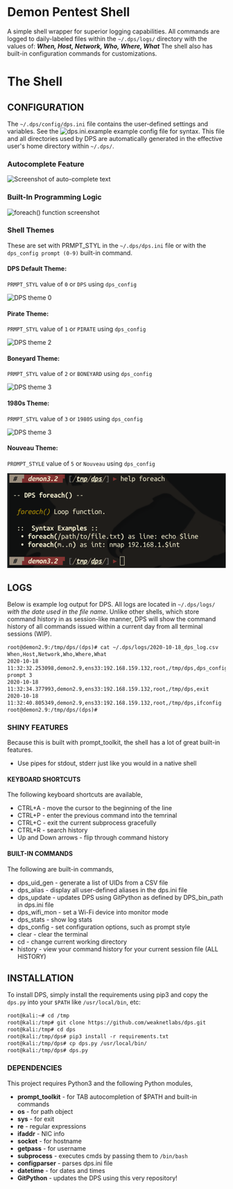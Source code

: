 # Demon Pentest Shell
A simple shell wrapper for superior logging capabilities. All commands are logged to daily-labeled files within the ```~/.dps/logs/``` directory with the values of:
***When, Host, Network, Who, Where, What*** The shell also has built-in configuration commands for customizations.
# The Shell
## CONFIGURATION
The `~/.dps/config/dps.ini` file contains the user-defined settings and variables. See the ![dps.ini.example](dps.ini.example) example config file for syntax. This file and all directories used by DPS are automatically generated in the effective user's home directory within `~/.dps/`. 
### Autocomplete Feature
![Screenshot of auto-complete text](images/screenshots/dps-autocomplete.PNG)
### Built-In Programming Logic
![foreach() function screenshot](images/screenshots/dps_foreach.png)
### Shell Themes
These are set with PRMPT_STYL in the `~/.dps/dps.ini` file or with the `dps_config prompt (0-9)` built-in command.
#### DPS Default Theme:
`PRMPT_STYL` value of `0` or `DPS` using `dps_config`

![DPS theme 0](images/screenshots/dps_0.png)
#### Pirate Theme:
`PRMPT_STYL` value of `1` or `PIRATE` using `dps_config`

![DPS theme 2](images/screenshots/pirate_1.png)
#### Boneyard Theme:
`PRMPT_STYL` value of `2` or `BONEYARD` using `dps_config`

![DPS theme 3](images/screenshots/boneyard_new_2.png)
#### 1980s Theme:
`PRMPT_STYL` value of `3` or `1980S` using `dps_config`

![DPS theme 3](images/screenshots/1980s_3.png)

#### Nouveau Theme:
`PROMPT_STYLE` value of `5` or `Nouveau` using `dps_config`

![DPS_theme_5](images/screenshots/nouveau-screenshot-2.png)

## LOGS
Below is example log output for DPS. All logs are located in `~/.dps/logs/` _with the date used in the file name_. Unlike other shells, which store command history in as session-like manner, DPS will show the command history of all commands issued within a current day from all terminal sessions (WIP).
```
root@demon2.9:/tmp/dps/(dps)# cat ~/.dps/logs/2020-10-18_dps_log.csv                                         
When,Host,Network,Who,Where,What
2020-10-18 11:32:32.253098,demon2.9,ens33:192.168.159.132,root,/tmp/dps,dps_config prompt 3
2020-10-18 11:32:34.377993,demon2.9,ens33:192.168.159.132,root,/tmp/dps,exit
2020-10-18 11:32:40.805349,demon2.9,ens33:192.168.159.132,root,/tmp/dps,ifconfig
root@demon2.9:/tmp/dps/(dps)#                                                                           
```
### SHINY FEATURES
Because this is built with prompt_toolkit, the shell has a lot of great built-in features.
* Use pipes for stdout, stderr just like you would in a native shell
#### KEYBOARD SHORTCUTS
The following keyboard shortcuts are available,
* CTRL+A - move the cursor to the beginning of the line
* CTRL+P - enter the previous command into the temrinal
* CTRL+C - exit the current subprocess gracefully
* CTRL+R - search history
* Up and Down arrows - flip through command history
#### BUILT-IN COMMANDS
The following are built-in commands,
* dps_uid_gen - generate a list of UIDs from a CSV file
* dps_alias - display all user-defined aliases in the dps.ini file
* dps_update - updates DPS using GitPython as defined by DPS_bin_path in dps.ini file
* dps_wifi_mon - set a Wi-Fi device into monitor mode
* dps_stats - show log stats
* dps_config - set configuration options, such as prompt style
* clear - clear the terminal
* cd - change current working directory
* history - view your command history for your current session file (ALL HISTORY)

## INSTALLATION
To install DPS, simply install the requirements using pip3 and copy the ```dps.py``` into your ```$PATH``` like ```/usr/local/bin```, etc:
```
root@kali:~# cd /tmp
root@kali:/tmp# git clone https://github.com/weaknetlabs/dps.git
root@kali:/tmp# cd dps
root@kali:/tmp/dps# pip3 install -r requirements.txt
root@kali:/tmp/dps# cp dps.py /usr/local/bin/
root@kali:/tmp/dps# dps.py
```
### DEPENDENCIES
This project requires Python3 and the following Python modules,
* **prompt_toolkit** - for TAB autocompletion of $PATH and built-in commands
* **os** - for path object
* **sys** - for exit
* **re** - regular expressions
* **ifaddr** - NIC info
* **socket** - for hostname
* **getpass** - for username
* **subprocess** - executes cmds by passing them to `/bin/bash`
* **configparser** - parses dps.ini file
* **datetime** - for dates and times
* **GitPython** - updates the DPS using this very repository!
